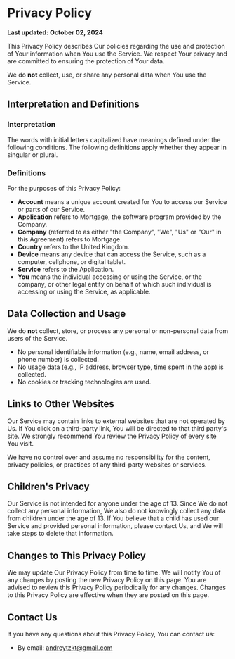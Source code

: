 # Privacy Policy

**Last updated: October 02, 2024**

This Privacy Policy describes Our policies regarding the use and protection of Your information when You use the Service. We respect Your privacy and are committed to ensuring the protection of Your data. 

We do **not** collect, use, or share any personal data when You use the Service.

## Interpretation and Definitions

### Interpretation

The words with initial letters capitalized have meanings defined under the following conditions. The following definitions apply whether they appear in singular or plural.

### Definitions

For the purposes of this Privacy Policy:

- **Account** means a unique account created for You to access our Service or parts of our Service.
- **Application** refers to Mortgage, the software program provided by the Company.
- **Company** (referred to as either "the Company", "We", "Us" or "Our" in this Agreement) refers to Mortgage.
- **Country** refers to the United Kingdom.
- **Device** means any device that can access the Service, such as a computer, cellphone, or digital tablet.
- **Service** refers to the Application.
- **You** means the individual accessing or using the Service, or the company, or other legal entity on behalf of which such individual is accessing or using the Service, as applicable.

## Data Collection and Usage

We do **not** collect, store, or process any personal or non-personal data from users of the Service.

- No personal identifiable information (e.g., name, email address, or phone number) is collected.
- No usage data (e.g., IP address, browser type, time spent in the app) is collected.
- No cookies or tracking technologies are used.

## Links to Other Websites

Our Service may contain links to external websites that are not operated by Us. If You click on a third-party link, You will be directed to that third party's site. We strongly recommend You review the Privacy Policy of every site You visit.

We have no control over and assume no responsibility for the content, privacy policies, or practices of any third-party websites or services.

## Children's Privacy

Our Service is not intended for anyone under the age of 13. Since We do not collect any personal information, We also do not knowingly collect any data from children under the age of 13. If You believe that a child has used our Service and provided personal information, please contact Us, and We will take steps to delete that information.

## Changes to This Privacy Policy

We may update Our Privacy Policy from time to time. We will notify You of any changes by posting the new Privacy Policy on this page. You are advised to review this Privacy Policy periodically for any changes. Changes to this Privacy Policy are effective when they are posted on this page.

## Contact Us

If you have any questions about this Privacy Policy, You can contact us:

- By email: andreytzkt@gmail.com
